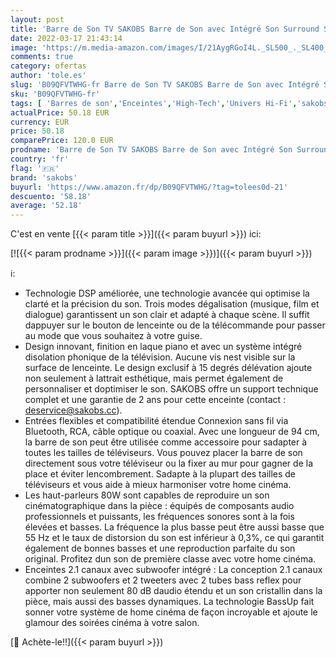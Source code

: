 ```yaml
---
layout: post
title: 'Barre de Son TV SAKOBS Barre de Son avec Intégré Son Surround Stereo et 4 Subwoofers intégrés 120dB 80W Barre de Son Bluetooth 5.0 DSP RCA Opt 94cm'
date: 2022-03-17 21:43:14
image: 'https://m.media-amazon.com/images/I/21AygRGoI4L._SL500_._SL400_.jpg'
comments: true
category: ofertas
author: 'tole.es'
slug: 'B09QFVTWHG-fr Barre de Son TV SAKOBS Barre de Son avec Intégré Son...'
sku: 'B09QFVTWHG-fr'
tags: [ 'Barres de son','Enceintes','High-Tech','Univers Hi-Fi','sakobs', ]
actualPrice: 50.18 EUR
currency: EUR
price: 50.18
comparePrice: 120.0 EUR
prodname: 'Barre de Son TV SAKOBS Barre de Son avec Intégré Son Surround Stereo et 4 Subwoofers intégrés 120dB 80W Barre de Son Bluetooth 5.0 DSP RCA Opt 94cm'
country: 'fr'
flag: '🇫🇷'
brand: 'sakobs'
buyurl: 'https://www.amazon.fr/dp/B09QFVTWHG/?tag=tolees0d-21'
descuento: '58.18'
average: '52.18'
---
```


C'est en vente [{{< param title >}}]({{< param buyurl >}}) ici:

[![{{< param prodname >}}]({{< param image >}})]({{< param buyurl >}})

ℹ️:

- Technologie DSP améliorée, une technologie avancée qui optimise la clarté et la précision du son. Trois modes dégalisation (musique, film et dialogue) garantissent un son clair et adapté à chaque scène. Il suffit dappuyer sur le bouton de lenceinte ou de la télécommande pour passer au mode que vous souhaitez à votre guise.
- Design innovant, finition en laque piano et avec un système intégré disolation phonique de la télévision. Aucune vis nest visible sur la surface de lenceinte. Le design exclusif à 15 degrés délévation ajoute non seulement à lattrait esthétique, mais permet également de personnaliser et doptimiser le son. SAKOBS offre un support technique complet et une garantie de 2 ans pour cette enceinte (contact : deservice@sakobs.cc).
- Entrées flexibles et compatibilité étendue Connexion sans fil via Bluetooth, RCA, câble optique ou coaxial. Avec une longueur de 94 cm, la barre de son peut être utilisée comme accessoire pour sadapter à toutes les tailles de téléviseurs. Vous pouvez placer la barre de son directement sous votre téléviseur ou la fixer au mur pour gagner de la place et éviter lencombrement. Sadapte à la plupart des tailles de téléviseurs et vous aide à mieux harmoniser votre home cinéma.
- Les haut-parleurs 80W sont capables de reproduire un son cinématographique dans la pièce : équipés de composants audio professionnels et puissants, les fréquences sonores sont à la fois élevées et basses. La fréquence la plus basse peut être aussi basse que 55 Hz et le taux de distorsion du son est inférieur à 0,3%, ce qui garantit également de bonnes basses et une reproduction parfaite du son original. Profitez dun son de première classe avec votre home cinéma.
- Enceintes 2.1 canaux avec subwoofer intégré : La conception 2.1 canaux combine 2 subwoofers et 2 tweeters avec 2 tubes bass reflex pour apporter non seulement 80 dB daudio étendu et un son cristallin dans la pièce, mais aussi des basses dynamiques. La technologie BassUp fait sonner votre système de home cinéma de façon incroyable et ajoute le glamour des soirées cinéma à votre salon.

[🛒 Achète-le!!]({{< param buyurl >}})
